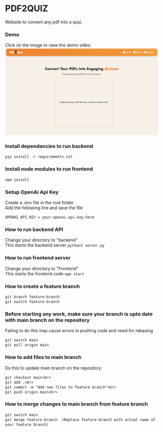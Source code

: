 # PDF2QUIZ
Website to convert any pdf into a quiz.

### Demo
Click on the image to view the demo video.
[![Video Title](https://github.com/CorruptEntity0982/PDF2Quiz/blob/main/Demo/Thumbnail.png)](https://youtu.be/fk9oTbGQaKE)

### Install dependancies to run backend
```
pip install -r requirements.txt
```

### Install node modules to run frontend
```
npm install
```
### Setup OpenAi Api Key
Create a .env file in the root folder <br>
Add the following line and save the file <br>
```
OPENAI_API_KEY = your-openai-api-key-here
```

### How to run backend API
Change your directory to "backend"<br>
This starts the backend server
`python3 server.py`<br>

### How to run frontend server
Change your directory to "Frontend"<br>
This starts the frontend code 
`npm start`

### How to create a feature branch<br>
```
git branch feature-branch
git switch feature-branch
```

### Before starting any work, make sure your branch is upto date with main branch on the repository
Failing to do this may cause errors in pushing code and need for rebasing
```
git switch main
git pull origin main
```

### How to add files to main branch
Do this to update main branch on the repository:<br>
```
git checkout main<br>
git add .<br>
git commit -m "Add new files to feature branch"<br>
git push origin main<br>
```
 
### How to merge changes to main branch from feature branch
```
git switch main
git merge feature-branch  (Replace feature-branch with actual name of your feature branch)
```
